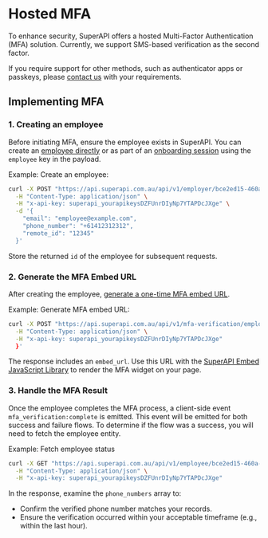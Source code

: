 # Hosted MFA

To enhance security, SuperAPI offers a hosted Multi-Factor Authentication (MFA) solution. Currently, we support SMS-based verification as the second factor.

If you require support for other methods, such as authenticator apps or passkeys, please [contact us](mailto:support@superapi.com.au) with your requirements.

## Implementing MFA

### 1. Creating an employee

Before initiating MFA, ensure the employee exists in SuperAPI. You can create an [employee directly](https://swagger.superapi.com.au/#tag/employee/operation/SuperApiWeb.Api.V1.EmployeeController.create) or as part of an [onboarding session](https://swagger.superapi.com.au/#tag/onboarding_session/operation/SuperApiWeb.Api.V1.OnboardingSessionController.create) using the `employee` key in the payload. 

Example: Create an employee:

```bash
curl -X POST "https://api.superapi.com.au/api/v1/employer/bce2ed15-460a-4fd7-8a06-bc3378e88419/employees" \
  -H "Content-Type: application/json" \
  -H "x-api-key: superapi_yourapikeysDZFUnrDIyNp7YTAPDcJXge" \
  -d '{
    "email": "employee@example.com",
    "phone_number": "+61412312312",
    "remote_id": "12345"
  }'
```

Store the returned `id` of the employee for subsequent requests.

### 2. Generate the MFA Embed URL

After creating the employee, [generate a one-time MFA embed URL](https://swagger.superapi.com.au/#tag/mfa_embed_url/operation/SuperApiWeb.Api.V1.MfaEmbedUrlController.create).

Example: Generate MFA embed URL:

```bash
curl -X POST "https://api.superapi.com.au/api/v1/mfa-verification/employer/bce2ed15-460a-4fd7-8a06-bc3378e88419/employee/0a2ed63d-0fbb-4bf1-a98d-b72d0be70667/generate-embed-url?valid_until=2025-06-09T07:44:54Z&app=mfa&max_attempts=3&session_id=555" \
  -H "Content-Type: application/json" \
  -H "x-api-key: superapi_yourapikeysDZFUnrDIyNp7YTAPDcJXge"
  }'
```

The response includes an `embed_url`. Use this URL with the [SuperAPI Embed JavaScript Library](https://github.com/supersimplesuper/super-api-embed) to render the MFA widget on your page.

### 3. Handle the MFA Result

Once the employee completes the MFA process, a client-side event `mfa_verification:complete` is emitted. This event will be emitted for both success and failure flows. To determine if the flow was a success, you will need to fetch the employee entity.

Example: Fetch employee status

```bash
curl -X GET "https://api.superapi.com.au/api/v1/employee/bce2ed15-460a-4fd7-8a06-bc3378e88419" \
  -H "Content-Type: application/json" \
  -H "x-api-key: superapi_yourapikeysDZFUnrDIyNp7YTAPDcJXge"
```

In the response, examine the `phone_numbers` array to:

* Confirm the verified phone number matches your records.
* Ensure the verification occurred within your acceptable timeframe (e.g., within the last hour).